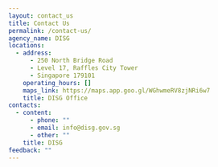 ```yaml
---
layout: contact_us
title: Contact Us
permalink: /contact-us/
agency_name: DISG
locations:
  - address:
      - 250 North Bridge Road
      - Level 17, Raffles City Tower
      - Singapore 179101
    operating_hours: []
    maps_link: https://maps.app.goo.gl/WGhwmeRV8zjNRi6w7
    title: DISG Office
contacts:
  - content:
      - phone: ""
      - email: info@disg.gov.sg
      - other: ""
    title: DISG
feedback: ""
---
```

